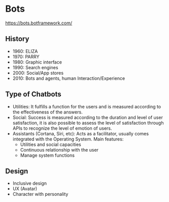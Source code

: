 # Bots
https://bots.botframework.com/

## History
- 1960: ELIZA
- 1970: PARRY
- 1980: Graphic interface
- 1990: Search engines
- 2000: Social/App stores
- 2010: Bots and agents, human Interaction/Experience

## Type of Chatbots
- Utilities: It fulfills a function for the users and is measured according to the effectiveness of the answers.
- Social: Success is measured according to the duration and level of user satisfaction, it is also possible to assess the level of satisfaction through APIs to recognize the level of emotion of users.
- Assistants (Cortana, Siri, etc): Acts as a facilitator, usually comes integrated with the Operating System. Main features:
  * Utilities and social capacities
  * Continuous relationship with the user
  * Manage system functions

## Design
- Inclusive design
- UX (Avatar)
- Character with personality
